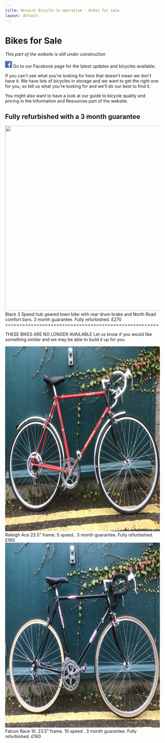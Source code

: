 ```yaml
---
title: Norwich Bicycle Co-operative - Bikes for sale
layout: default
---
```


Bikes for Sale
==============

*This part of the website is still under construction*

[![Go to our Facebook page](/static/images/fb_logo.png)](https://www.facebook.com/drbikeatuea/photos/a.10159358552855370.1073741830.312671550369/10159358553260370/?type=3&theater) Go to our Facebook page for the latest updates and bicycles available.

If you can't see what you're looking for here that doesn't mean we don't have it. We have lots of bicycles in storage and we want to get the right one for you, so tell us what you're looking for and we'll do our best to find it.

You might also want to have a look at our guide to bicycle quality and pricing in the Information and Resources part of the website.

Fully refurbished with a 3 month guarantee
------------------------------------------
<img src="/static/images/IMG_20181130_092250[2].jpg" width="800" height="600" />
Black 3 Speed hub geared town bike with rear drum brake and North Road comfort bars. 3 month guarantee. Fully refurbished. £270
======================================================


THESE BIKES ARE NO LONGER AVAILABLE
Let us know if you would like something similar and we may be able to build it up for you.

<img src="/static/images/IMG_1147.JPG" width="800" height="600" />
Raleigh Ace 23.5" frame. 5 speed.. 3 month guarantee. Fully refurbished. £160

<img src="/static/images/IMG_1148.JPG" width="800" height="600" />
Falcon Race 10. 23.5" frame. 10 speed . 3 month guarantee. Fully refurbished. £160
